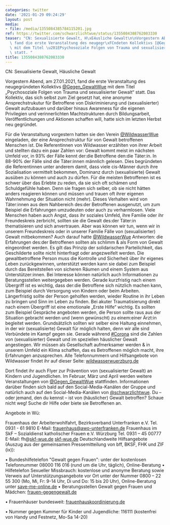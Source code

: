 ```yaml
---
categories: twitter
date: '2021-01-29 09:24:29'
layout: post
media:
- file: /media/1355084385784115201.jpg
ref: https://twitter.com/schwarzlichtwue/status/1355084388762083330
teaser: "CN: Sexualisierte Gewalt, H\xE4usliche Gewalt\n\nVorgestern Abend, am 27.01.2021,\
  \ fand die erste Veranstaltung des neugegr\xFCndeten Kollektivs [@Gegen_GewaltWue](https://twitter.com/Gegen_GewaltWue)\
  \ mit dem Titel \u201EPsychosoziale Folgen von Trauma und sexualisierter Gewalt\u201C\
  \ statt. "
title: 1355084388762083330
---
```

CN: Sexualisierte Gewalt, Häusliche Gewalt

Vorgestern Abend, am 27.01.2021, fand die erste Veranstaltung des neugegründeten Kollektivs [@Gegen_GewaltWue](https://twitter.com/Gegen_GewaltWue) mit dem Titel „Psychosoziale Folgen von Trauma und sexualisierter Gewalt“ statt. 
Das Kollektiv, das sich selbst zum Ziel gesetzt hat, eine anonyme Ansprechstrukutur für Betroffene von Diskriminierung und (sexualisierter) Gewalt aufzubauen und darüber hinaus Awareness für die eigenen Privilegien und verinnerlichten Machtstrukturen durch Bildungsarbeit,
Veröffentlichungen und Aktionen schaffen will, hatte sich im letzten Herbst neu gegründet. 



Für die Veranstaltung vorgestern hatten sie den Verein [@WildwasserWue](https://twitter.com/WildwasserWue) eingeladen, der eine Ansprechstruktur für von Gewalt betroffenen Menschen ist.
Die Referentinnen von Wildwasser erzählten von ihrer Arbeit und stellten dazu ein paar Zahlen vor: Gewalt kommt meist im nächsten Umfeld vor, in 93% der Fälle kennt der:die Betroffene den:die Täter:in. In 88-90% der Fälle sind die Täter:innen männlich gelesen.
Dies begründeten die Referentinnen unter anderem damit, dass viele cis-Männer durch ihre Sozialisation vermittelt bekommen, Dominanz durch (sexualisierte) Gewalt ausüben zu können und auch zu dürfen.
Für die meisten Betroffenen ist es schwer über das Erlebte zu reden, da sie sich oft schämen und Schuldgefühle haben. Denn sie fragen sich selber, ob sie nicht hätten anders reagieren können und müssen und trauen oft ihrer eigenen Wahrnehmung der Situation nicht (mehr).
Dieses Verhalten wird von Täter:innen aus dem Nahbereich des:der Betroffenen ausgenutzt, um zum Beispiel die Erfahrungen umzudeuten oder auch zu verharmlosen.
Viele Menschen haben auch Angst, dass ihr soziales Umfeld, ihre Familie oder ihr Freundeskreis zerbricht, sollten sie die Gewalt des:der Täter:in thematisieren und sich anvertrauen.
Aber was können wir tun, wenn wir in unserem Freundeskreis oder in unserer Familie Fälle von (sexualisierter) Gewalt mitbekommen? Auch darauf hatte [@WildwasserWue](https://twitter.com/WildwasserWue) Antworten: die Erfahrungen des:der Betroffenen sollten als schlimm &amp; als Form von Gewalt eingeordnet werden.
Es gilt das Prinzip der solidarischen Parteilichkeit, das Geschilderte sollte nicht hinterfragt oder angezweifelt werden.
Die gewaltbetroffene Person muss die Kontrolle und Sicherheit über ihr eigenes Leben zurückgewinnen, unterstützt werden kann sie dabei zum Beispiel durch das Bereitstellen von sicheren Räumen und einem System aus Unterstützer:innen.
Bei Interesse können natürlich auch Informationen zu Beratungsstellen weitergegeben werden. Gerade kurzfristig nach einem Übergriff ist es wichtig, dass der:die Betroffene sich nützlich machen kann, zum Beispiel durch Versorgung von Kindern oder beim Arbeiten.
Längerfristig sollte der Person geholfen werden, wieder Routine in ihr Leben zu bringen und Sinn im Leben zu finden. Bei akuter Traumatisierung direkt nach einem Übergriff ist eine emotionale „Erste Hilfe“ wichtig.
Es sollten zum Beispiel Gespräche angeboten werden, die Person sollte raus aus der Situation gebracht werden und (wenn gewünscht) zu einem:einer Ärzt:in begleitet werden.
Grundsätzlich sollten wir selber eine Haltung einnehmen, in der wir (sexualisierte) Gewalt für möglich halten, denn wir alle sind Verbündete im Kampf gegen sie.
Gerade während [#Corona](/t/corona) sind die Zahlen von (sexualisierter) Gewalt und im speziellen häuslicher Gewalt angestiegen. Wir müssen als Gesellschaft aufmerksamer werden &amp; in unserem Umfeld ein Klima schaffen, das es Betroffenen möglich macht, ihre Erfahrungen anzusprechen.
Alle Telefonnummern und Hilfsangebote von Wildwasser findet ihr auf dieser Seite: [wildwasserwuerzburg.de](http://www.wildwasserwuerzburg.de)

Dort findet ihr auch Flyer zur Prävention von (sexualisierter Gewalt) an Kindern und Jugendlichen.
Im Februar, März und April werden weitere Veranstaltungen von [@Gegen_GewaltWue](https://twitter.com/Gegen_GewaltWue) stattfinden. Informationen darüber finden sich bald auf den Social-Media-Kanälen der Gruppe und natürlich auch auf den Social-Media-Kanälen von [@schwarzlichtwue](https://twitter.com/schwarzlichtwue).
Du – oder jemand, den du kennst – ist von (häuslicher) Gewalt betroffen? Schaue nicht weg! Suche dir Hilfe oder biete sie Betroffenen an.



Angebote in Wü:

Frauenhaus der Arbeiterwohlfahrt, Bezirksverband Unterfranken e.V. Tel. 0931 - 61 9810 E-Mail: frauenhaus@awo-unterfranken.de
Frauenhaus im SkF – Sozialdienst katholischer Frauen e.V. Würzburg Tel. 0931 – 45 00777 E-Mail: fh@[skf-wue.de](http://skf-wue.de) [skf-wue.de](http://skf-wue.de)
Deutschlandweite Hilfsangebote (Auszug aus der gemeinsamen Pressemitteilung von bff, BKSF, FHK und ZIF (ix)):

• Bundeshilfetelefon "Gewalt gegen Frauen": unter der kostenlosen Telefonnummer 08000 116 016 (rund um die Uhr, täglich), Online-Beratung
• Hilfetelefon Sexueller Missbrauch: kostenlose und anonyme Beratung sowie Verweis auf Unterstützungsangebote vor Ort unter der Nummer 0800 – 22 55 300 (Mo, Mi, Fr: 9-14 Uhr, Di und Do: 15 bis 20 Uhr), Online-Beratung unter [save-me-online.de](http://save-me-online.de)
• Beratungsstellen Gewalt gegen Frauen und Mädchen: [frauen-gegengewalt.de](http://frauen-gegengewalt.de)

• Frauenhäuser bundesweit: [frauenhauskoordinierung.de](https://www.frauenhauskoordinierung.de/)

• Nummer gegen Kummer für Kinder und Jugendliche: 116111 (kostenfrei von Handy und Festnetz, Mo-Sa 14-20)